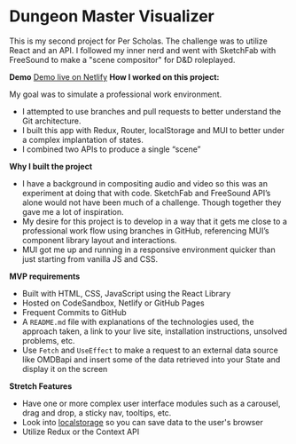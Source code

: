 # Dungeon Master Visualizer 
This is my second project for Per Scholas. The challenge was to utilize React and an API. I followed my inner nerd and went with SketchFab with FreeSound to make a "scene compositor" for D&D roleplayed.  

**Demo**
[Demo live on Netlify](https://master--euphonious-mooncake-53c4ad.netlify.app/)
**How I worked on this project:**

My goal was to simulate a professional work environment.

- I attempted to use branches and pull requests to better understand the Git architecture.
- I built this app with Redux, Router, localStorage and MUI to better under a complex implantation of states.
- I combined two APIs to produce a single “scene”

**Why I built the project**

- I have a background in compositing audio and video so this was an experiment at doing that with code. SketchFab and FreeSound API’s alone would not have been much of a challenge. Though together they gave me a lot of inspiration.
- My desire for this project is to develop in a way that it gets me close to a professional work flow using branches in GitHub, referencing MUI’s component library layout and interactions.
- MUI got me up and running in a responsive environment quicker than just starting from vanilla JS and CSS.

**MVP requirements**

- Built with HTML, CSS, JavaScript using the React Library
- Hosted on CodeSandbox, Netlify or GitHub Pages
- Frequent Commits to GitHub
- A `README.md` file with explanations of the technologies used, the approach taken, a link to your live site, installation instructions, unsolved problems, etc.
- Use `Fetch` and `UseEffect` to make a request to an external data source like OMDBapi and insert some of the data retrieved into your State and display it on the screen

**Stretch Features**

- Have one or more complex user interface modules such as a carousel, drag and drop, a sticky nav, tooltips, etc.
- Look into [localstorage](https://developer.mozilla.org/en-US/docs/Web/API/Window/localStorage) so you can save data to the user's browser
- Utilize Redux or the Context API